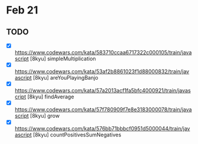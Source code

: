 # Feb 21

## TODO

* [x] <https://www.codewars.com/kata/583710ccaa6717322c000105/train/javascript> [8kyu] simpleMultiplication
* [x] <https://www.codewars.com/kata/53af2b8861023f1d88000832/train/javascript> [8kyu] areYouPlayingBanjo
* [x] <https://www.codewars.com/kata/57a2013acf1fa5bfc4000921/train/javascript> [8kyu] findAverage
* [x] <https://www.codewars.com/kata/57f780909f7e8e3183000078/train/javascript> [8kyu] grow
* [x] <https://www.codewars.com/kata/576bb71bbbcf0951d5000044/train/javascript> [8kyu] countPositivesSumNegatives